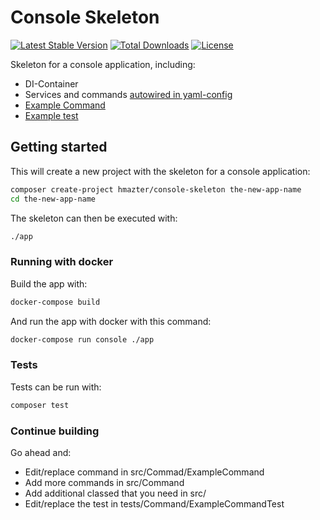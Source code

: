 Console Skeleton
================

[![Latest Stable Version](https://poser.pugx.org/hmazter/console-skeleton/v/stable)](https://packagist.org/packages/hmazter/console-skeleton)
[![Total Downloads](https://poser.pugx.org/hmazter/console-skeleton/downloads)](https://packagist.org/packages/hmazter/console-skeleton)
[![License](https://poser.pugx.org/hmazter/console-skeleton/license)](https://packagist.org/packages/hmazter/console-skeleton)

Skeleton for a console application, including:
* DI-Container
* Services and commands [autowired in yaml-config](config/services.yaml)
* [Example Command](src/Command/ExampleCommand.php)
* [Example test](tests/Command/ExampleCommandTest.php)

## Getting started

This will create a new project with the skeleton for a console application:

```bash
composer create-project hmazter/console-skeleton the-new-app-name
cd the-new-app-name
```

The skeleton can then be executed with:
```bash
./app
```

### Running with docker

Build the app with:
```bash
docker-compose build
```

And run the app with docker with this command:
```bash
docker-compose run console ./app
```

### Tests

Tests can be run with:
```bash
composer test
```

### Continue building

Go ahead and:
* Edit/replace command in src/Commad/ExampleCommand
* Add more commands in src/Command
* Add additional classed that you need in src/
* Edit/replace the test in tests/Command/ExampleCommandTest